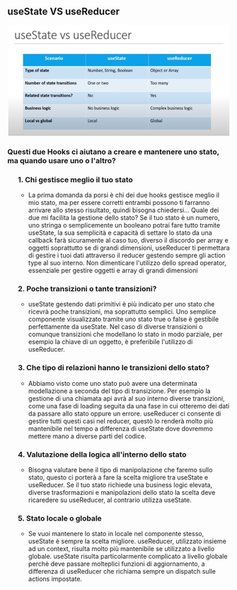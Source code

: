 ## useState VS useReducer

<div align="center">
    <img src="src/assets/useStateVSuseReducer.png" alt="useContext&useReducer" width="500" height="250">
</div>

### Questi due Hooks ci aiutano a creare e mantenere uno stato, ma quando usare uno o l'altro?

<ul
    <li><h3>1. Chi gestisce meglio il tuo stato</h3></li>
    <ul>
        <li>
            La prima domanda da porsi è chi dei due hooks gestisce meglio il mio stato, ma per essere corretti 
            entrambi possono ti farranno arrivare allo stesso risultato, quindi bisogna chiedersi... 
            Quale dei due mi facilita la gestione dello stato?
            Se il tuo stato è un numero, uno stringa o semplicemente un booleano potrai fare tutto tramite useState,
            la sua semplicità e capacità di settare lo stato da una callback farà sicuramente al caso tuo,
            diverso il discordo per array e oggetti soprattutto se di grandi dimensioni, useReducer ti permettara di
            gestire i tuoi dati attraverso il reducer gestendo sempre gli action type al suo interno.
            Non dimenticare l'utilizzo dello spread operator, essenziale per gestire oggetti e array di grandi dimensioni
        </li>
     </ul>
</ul>

<ul
    <li><h3>2. Poche transizioni o tante transizioni?</h3></li>
    <ul>
        <li>
            useState gestendo dati primitivi è più indicato per uno stato che ricevrà poche transizioni, 
            ma soprattutto semplici. Uno semplice componente visualizzato tramite uno stato true o false
            è gestibile perfettamente da useState. Nel caso di diverse transizioni o comunque transizioni che modellano 
            lo stato in modo parziale, per esempio la chiave di un oggetto, è preferibile l'utilizzo di useReducer.
        </li>
     </ul>
</ul>

<ul
    <li><h3>3. Che tipo di relazioni hanno le transizioni dello stato?</h3></li>
    <ul>
        <li>
            Abbiamo visto come uno stato può avere una determinata modellazione a seconda del tipo di transizione.
	    Per esempio la gestione di una chiamata api avrà al suo interno diverse transizioni, come una fase di loading 
	    seguita da una fase in cui otteremo dei dati da passare allo stato oppure un errore. 
	    useReducer ci consente di gestire tutti questi casi nel reducer, questò lo renderà molto più mantenibile nel 
	    tempo a differenza di useState dove dovremmo mettere mano a diverse parti del codice.
        </li>
     </ul>
</ul>

<ul
    <li><h3>4. Valutazione della logica all'interno dello stato</h3></li>
    <ul>
        <li>
            Bisogna valutare bene il tipo di manipolazione che faremo sullo stato, questo ci porterà a fare la scelta migliore
	    tra useState e useReducer. Se il tuo stato richiede una business logic elevata, diverse trasformazioni e manipolazioni
	    dello stato la scelta deve ricaredere su useReducer, al contrario utilizza useState.
        </li>
     </ul>
</ul>

<ul
    <li><h3>5. Stato locale o globale</h3></li>
    <ul>
        <li>
            Se vuoi mantenere lo stato in locale nel componente stesso, useState è sempre la scelta migliore.
	    useReducer, utilizzato insieme ad un context, risulta molto più mantenibile se utilizzato a livello globale.
	    useState risulta particolarmente complicato a livello globale perchè deve passare molteplici funzioni di aggiornamento,
	    a differenza di useReducer che richiama sempre un dispatch sulle actions impostate.
        </li>
     </ul>
</ul>
